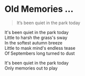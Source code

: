 # Old Memories …  
> It’s been quiet in the park today  

It's been quiet in the park today  
Little to harsh the grass's sway  
In the softest autumn breeze  
Little to mask mind's endless tease  
Of Septembers long turned to dust  
  
It's been quiet in the park today  
Only memories out to play  
  
  
